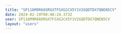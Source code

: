 ```yaml
---
title: "SP116M9R68XRGXTFSXG2CX5Y1V2GQDTDX7QNEN5CV"
date: 2024-02-19T08:48:24.373Z
user: SP116M9R68XRGXTFSXG2CX5Y1V2GQDTDX7QNEN5CV
layout: "users"
---
```

    